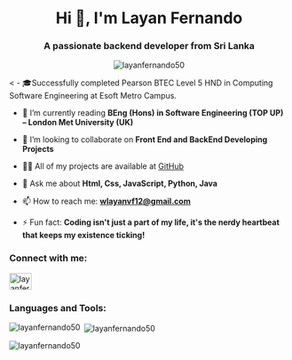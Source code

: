 

<h1 align="center">Hi 👋, I'm Layan Fernando</h1>
<h3 align="center">A passionate backend developer from Sri Lanka</h3>
<p align="center"> <img src="https://komarev.com/ghpvc/?username=layanfernando50&label=Profile%20views&color=0e75b6&style=flat" alt="layanfernando50" /> </p>
<
- 🎓Successfully completed Pearson BTEC Level 5 HND in Computing Software Engineering at Esoft Metro Campus.

- 🌱 I’m currently reading **BEng (Hons) in Software Engineering (TOP UP) – London Met University (UK)**

- 👯 I’m looking to collaborate on **Front End and BackEnd Developing Projects**

- 👨‍💻 All of my projects are available at [GitHub](https://github.com/LayanFernando50)

- 💬 Ask me about **Html, Css, JavaScript, Python, Java**

- 📫 How to reach me: **wlayanvf12@gmail.com**

- ⚡ Fun fact: **Coding isn't just a part of my life, it's the nerdy heartbeat that keeps my existence ticking!**

<h3 align="left">Connect with me:</h3>
<p align="left">
<a href="https://linkedin.com/in/layanfernando50" target="blank"><img align="center" src="https://raw.githubusercontent.com/rahuldkjain/github-profile-readme-generator/master/src/images/icons/Social/linked-in-alt.svg" alt="layanfernando50" height="30" width="40" /></a>
</p>

<h3 align="left">Languages and Tools:</h3>
<p align="left"> 
<!-- Add your icons and links here -->
</p>

<p><img align="left" src="https://github-readme-stats.vercel.app/api/top-langs?username=layanfernando50&show_icons=true&locale=en&layout=compact" alt="layanfernando50" /></p>

<p>&nbsp;<img align="center" src="https://github-readme-stats.vercel.app/api?username=layanfernando50&show_icons=true&locale=en" alt="layanfernando50" /></p>

<p><img align="center" src="https://github-readme-streak-stats.herokuapp.com/?user=layanfernando50&" alt="layanfernando50" /></p>
